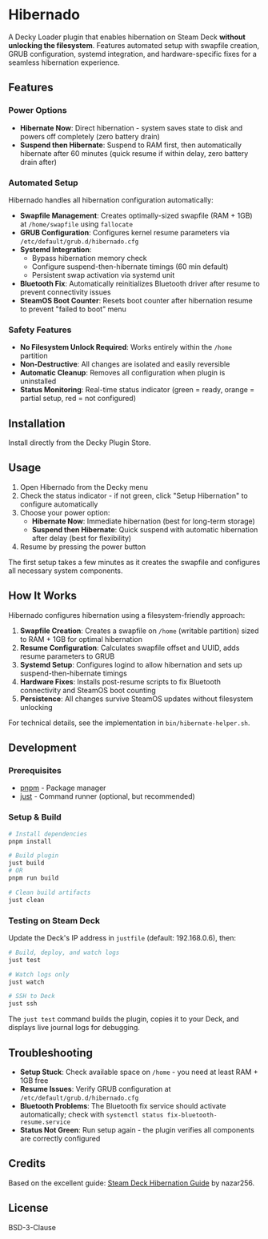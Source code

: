 # Hibernado

A Decky Loader plugin that enables hibernation on Steam Deck **without unlocking the filesystem**. Features automated setup with swapfile creation, GRUB configuration, systemd integration, and hardware-specific fixes for a seamless hibernation experience.

## Features

### Power Options
- **Hibernate Now**: Direct hibernation - system saves state to disk and powers off completely (zero battery drain)
- **Suspend then Hibernate**: Suspend to RAM first, then automatically hibernate after 60 minutes (quick resume if within delay, zero battery drain after)

### Automated Setup
Hibernado handles all hibernation configuration automatically:
- **Swapfile Management**: Creates optimally-sized swapfile (RAM + 1GB) at `/home/swapfile` using `fallocate`
- **GRUB Configuration**: Configures kernel resume parameters via `/etc/default/grub.d/hibernado.cfg`
- **Systemd Integration**: 
  - Bypass hibernation memory check
  - Configure suspend-then-hibernate timings (60 min default)
  - Persistent swap activation via systemd unit
- **Bluetooth Fix**: Automatically reinitializes Bluetooth driver after resume to prevent connectivity issues
- **SteamOS Boot Counter**: Resets boot counter after hibernation resume to prevent "failed to boot" menu

### Safety Features
- **No Filesystem Unlock Required**: Works entirely within the `/home` partition
- **Non-Destructive**: All changes are isolated and easily reversible
- **Automatic Cleanup**: Removes all configuration when plugin is uninstalled
- **Status Monitoring**: Real-time status indicator (green = ready, orange = partial setup, red = not configured)

## Installation

Install directly from the Decky Plugin Store.

## Usage

1. Open Hibernado from the Decky menu
2. Check the status indicator - if not green, click "Setup Hibernation" to configure automatically
3. Choose your power option:
   - **Hibernate Now**: Immediate hibernation (best for long-term storage)
   - **Suspend then Hibernate**: Quick suspend with automatic hibernation after delay (best for flexibility)
4. Resume by pressing the power button

The first setup takes a few minutes as it creates the swapfile and configures all necessary system components.

## How It Works

Hibernado configures hibernation using a filesystem-friendly approach:

1. **Swapfile Creation**: Creates a swapfile on `/home` (writable partition) sized to RAM + 1GB for optimal hibernation
2. **Resume Configuration**: Calculates swapfile offset and UUID, adds resume parameters to GRUB
3. **Systemd Setup**: Configures logind to allow hibernation and sets up suspend-then-hibernate timings
4. **Hardware Fixes**: Installs post-resume scripts to fix Bluetooth connectivity and SteamOS boot counting
5. **Persistence**: All changes survive SteamOS updates without filesystem unlocking

For technical details, see the implementation in `bin/hibernate-helper.sh`.

## Development

### Prerequisites
- [pnpm](https://pnpm.io/) - Package manager
- [just](https://github.com/casey/just) - Command runner (optional, but recommended)

### Setup & Build

```bash
# Install dependencies
pnpm install

# Build plugin
just build
# OR
pnpm run build

# Clean build artifacts
just clean
```

### Testing on Steam Deck

Update the Deck's IP address in `justfile` (default: 192.168.0.6), then:

```bash
# Build, deploy, and watch logs
just test

# Watch logs only
just watch

# SSH to Deck
just ssh
```

The `just test` command builds the plugin, copies it to your Deck, and displays live journal logs for debugging.

## Troubleshooting

- **Setup Stuck**: Check available space on `/home` - you need at least RAM + 1GB free
- **Resume Issues**: Verify GRUB configuration at `/etc/default/grub.d/hibernado.cfg`
- **Bluetooth Problems**: The Bluetooth fix service should activate automatically; check with `systemctl status fix-bluetooth-resume.service`
- **Status Not Green**: Run setup again - the plugin verifies all components are correctly configured

## Credits

Based on the excellent guide: [Steam Deck Hibernation Guide](https://github.com/nazar256/publications/blob/main/guides/steam-deck-hibernation.md) by nazar256.

## License

BSD-3-Clause
